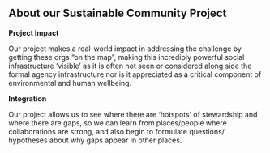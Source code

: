 ## About our Sustainable Community Project

**Project Impact**

Our project makes a real-world impact in addressing the challenge by getting these orgs “on the map”, making this incredibly powerful social infrastructure ‘visible’ as it is often not seen or considered along side the formal agency infrastructure nor is it appreciated as a critical component of environmental and human wellbeing.


**Integration**

Our project allows us to see where there are ‘hotspots’ of stewardship and where there are gaps, so we can learn from places/people where collaborations are strong, and also begin to formulate questions/ hypotheses about why gaps appear in other places.